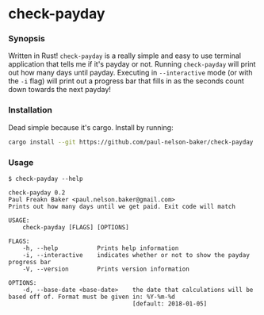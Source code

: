 # check-payday

### Synopsis
Written in Rust! `check-payday` is a really simple and easy to use terminal application that tells
me if it's payday or not. Running `check-payday` will print out how many days until payday. Executing
in `--interactive` mode (or with the `-i` flag) will print out a progress bar that fills in as the
seconds count down towards the next payday!

### Installation
Dead simple because it's cargo. Install by running:
```bash
cargo install --git https://github.com/paul-nelson-baker/check-payday
```

### Usage
`$ check-payday --help`
```
check-payday 0.2
Paul Freakn Baker <paul.nelson.baker@gmail.com>
Prints out how many days until we get paid. Exit code will match

USAGE:
    check-payday [FLAGS] [OPTIONS]

FLAGS:
    -h, --help           Prints help information
    -i, --interactive    indicates whether or not to show the payday progress bar
    -V, --version        Prints version information

OPTIONS:
    -d, --base-date <base-date>    the date that calculations will be based off of. Format must be given in: %Y-%m-%d
                                   [default: 2018-01-05]
```
